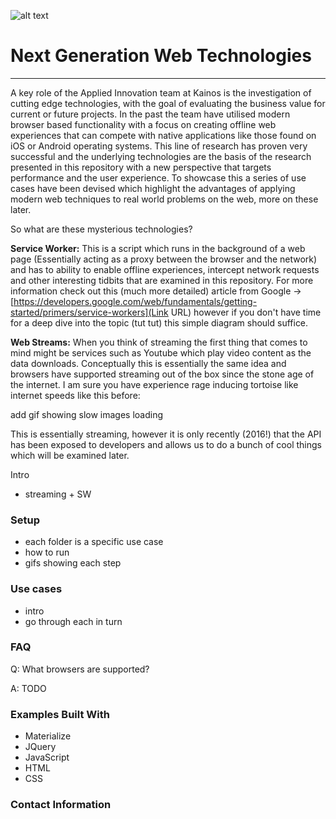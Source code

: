 ![alt text](https://cdn3.kainos.com/wp-content/themes/kainos.com/images/Kainos-Logo.png?dd6334 "Kainos Logo")

# Next Generation Web Technologies #

---

A key role of the Applied Innovation team at Kainos is the investigation of cutting edge technologies, with the goal of evaluating the business value for current or future projects. In the past the team have utilised modern browser based functionality with a focus on creating offline web experiences that can compete with native applications like those found on iOS or Android operating systems. This line of research has proven very successful and the underlying technologies are the basis of the research presented in this repository with a new perspective that targets performance and the user experience. To showcase this a series of use cases have been devised which highlight the advantages of applying modern web techniques to real world problems on the web, more on these later.


So what are these mysterious technologies? 


**Service Worker:** This is a script which runs in the background of a web page (Essentially acting as a proxy between the browser and the network) and has to ability to enable offline experiences, intercept network requests and other interesting tidbits that are examined in this repository. For more information check out this (much more detailed) article from Google -> [https://developers.google.com/web/fundamentals/getting-started/primers/service-workers](Link URL) however if you don't have time for a deep dive into the topic (tut tut) this simple diagram should suffice.

**Web Streams:** When you think of streaming the first thing that comes to mind might be services such as Youtube which play video content as the data downloads. Conceptually this is essentially the same idea and browsers have supported streaming out of the box since the stone age of the internet. I am sure you have experience rage inducing tortoise like internet speeds like this before:


add gif showing slow images loading


This is essentially streaming, however it is only recently (2016!) that the API has been exposed to developers and allows us to do a bunch of cool things which will be examined later.



Intro
- streaming + SW

### Setup ###

- each folder is a specific use case
- how to run
- gifs showing each step


### Use cases ###

- intro
- go through each in turn

### FAQ ###
Q: What browsers are supported?

A: TODO

### Examples Built With ###
* Materialize 
* JQuery
* JavaScript
* HTML
* CSS

### Contact Information ###